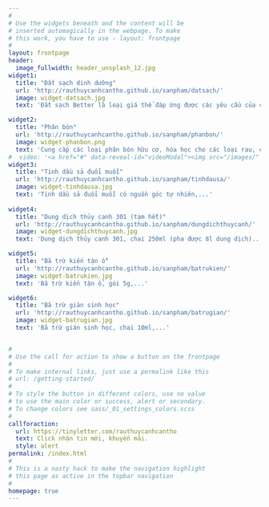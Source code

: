 ```yaml
---
#
# Use the widgets beneath and the content will be
# inserted automagically in the webpage. To make
# this work, you have to use › layout: frontpage
#
layout: frontpage
header:
  image_fullwidth: header_unsplash_12.jpg
widget1:
  title: "Đất sạch dinh dưỡng"
  url: 'http://rauthuycanhcantho.github.io/sanpham/datsach/'
  image: widget-datsach.jpg
  text: 'Đất sạch Better là loại giá thể đáp ứng được các yêu cầu của cây trồng và phù hợp với thị hiếu của người tiêu dùng (không mùi, đa dạng, an toàn, bao bì đẹp, giá cả phải chăng…). Đất sạch Better là loại giá thể trồng cây rất hiệu quả. Đất sạch Better chứa cân đối các chất đa lượng, trung lượng, và vi lượng cho từng loại cây trồng.'

widget2:
  title: "Phân bón"
  url: 'http://rauthuycanhcantho.github.io/sanpham/phanbon/'
  image: widget-phanbon.png
  text: 'Cung cấp các loại phân bón hữu cơ, hóa học cho các loại rau, cây ăn trái,...'
#  video: '<a href="#" data-reveal-id="videoModal"><img src="/images/" width="302" height="182" alt=""/></a>'
widget3:
  title: "Tinh dầu sả đuổi muỗi"
  url: 'http://rauthuycanhcantho.github.io/sanpham/tinhdausa/'
  image: widget-tinhdausa.jpg
  text: 'Tinh dầu sả đuổi muỗi có nguồn góc tự nhiên,...'
  
widget4:
  title: "Dung dịch thủy canh 301 (tạm hết)"
  url: 'http://rauthuycanhcantho.github.io/sanpham/dungdichthuycanh/'
  image: widget-dungdichthuycanh.jpg
  text: 'Dung dịch thủy canh 301, chai 250ml (pha được 8l dung dịch)...'

widget5:
  title: "Bã trừ kiến tận ổ"
  url: 'http://rauthuycanhcantho.github.io/sanpham/batrukien/'
  image: widget-batrukien.jpg
  text: 'Bã trừ kiến tận ổ, gói 5g,...'

widget6:
  title: "Bã trừ gián sinh học"
  url: 'http://rauthuycanhcantho.github.io/sanpham/batrugian/'
  image: widget-batrugian.jpg
  text: 'Bã trừ gián sinh học, chai 10ml,...'


#
# Use the call for action to show a button on the frontpage
#
# To make internal links, just use a permalink like this
# url: /getting-started/
#
# To style the button in different colors, use no value
# to use the main color or success, alert or secondary.
# To change colors see sass/_01_settings_colors.scss
#
callforaction:
  url: https://tinyletter.com/rauthuycanhcantho
  text: Click nhận tin mới, khuyến mãi.
  style: alert
permalink: /index.html
#
# This is a nasty hack to make the navigation highlight
# this page as active in the topbar navigation
#
homepage: true
---
```

